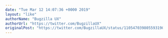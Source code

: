```yaml
---
date: "Tue Mar 12 14:07:36 +0000 2019"
layout: "like"
authorName: "Bugzilla UX"
authorUrl: "https://twitter.com/BugzillaUX"
originalPost: "https://twitter.com/BugzillaUX/status/1105470398055931905"
---
```

